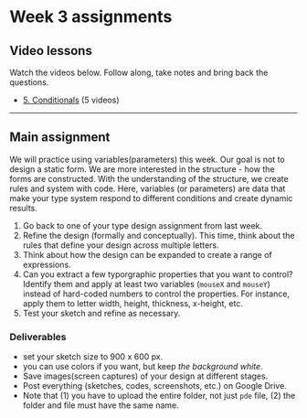 # Week 3 assignments

## Video lessons
Watch the videos below. Follow along, take notes and bring back the questions.

  - [5. Conditionals](https://www.youtube.com/watch?v=wsI6N9hfW7E&list=PLRqwX-V7Uu6YqykuLs00261JCqnL_NNZ_) (5 videos)

-----
## Main assignment
We will practice using variables(parameters) this week. Our goal is not to design a static form. We are more interested in the structure - how the forms are constructed. With the understanding of the structure, we create rules and system with code. Here, variables (or parameters) are data that make your type system respond to different conditions and create dynamic results.

1. Go back to one of your type design assignment from last week. 
1. Refine the design (formally and conceptually). This time, think about the rules that define your design across multiple letters. 
1. Think about how the design can be expanded to create a range of expressions.
1. Can you extract a few typorgraphic properties that you want to control? Identify them and apply at least two variables (`mouseX` and `mouseY`) instead of hard-coded numbers to control the properties. For instance, apply them to letter width, height, thickness, x-height, etc.
1. Test your sketch and refine as necessary.

### Deliverables
  - set your sketch size to 900 x 600 px.
  - you can use colors if you want, but keep *the background white*.
  - Save images(screen captures) of your design at different stages. 
  - Post everything (sketches, codes, screenshots, etc.) on Google Drive.
  - Note that (1) you have to upload the entire folder, not just `pde` file, (2) the folder and file must have the same name. 
